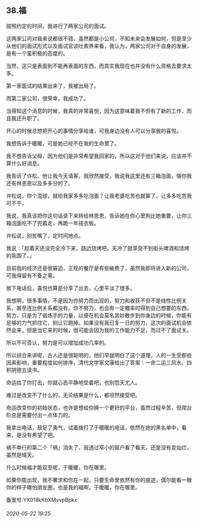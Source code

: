 ## 38.福
按照约定的时间，我进行了两家公司的面试。


这两家公司对我来说都很不错，虽然都是小公司，不知未来会发展如何，但是至少从他们的面试形式以及面试官谈吐素养来看，我认为，两家公司对于自身的发展，是有一个蛮积极的态度的。


当然，这只是表面到不能再表面的东西，而其实我现在也并没有什么资格去要求太多。


第一家面试的结果出来了，我被出局了。


而第二家公司，很荣幸，我成功了。


当得知这个消息的时候，我真的非常喜悦，因为这意味着我不但有了新的工作，而且我还升职了。


开心的时候总想把开心的事情分享给谁，可我身边没有人可以分享我的喜悦。


我想告诉于暖暖，可是她已经不在我的生命里了。


我不想告诉父母，因为他们是非常希望我回家的，所以这对于他们来说，应该并不算什么好消息。


我告诉了许松，他让我今天请客，我欣然接受，我说我这里还有三箱泡面，够你我还有林恩恩以及多多分的了。


许松说，你个混球，就给我家多多吃泡面？让我老婆吃苦也就算了，让多多吃苦我可不干。


我说，我真该把你这句话录下来转给林恩恩，告诉她在你心里狗比她重要，让你三箱泡面吃不了兜着走，再跪一年搓衣板。


许松说，别贫嘴了，定时间地点。


我说：「趁着天还没完全冷下来，路边烧烤吧。天冷了就享受不到街头啤酒和烧烤的氛围了。」


目前我的经济还是很窘迫，正规的餐厅是有些破费了，虽然我即将进入新的公司，可我得留有不备之需。


放下电话后，喜悦也算是分享了出去，心里平淡了很多。


我想啊，很多事情，不是因为你努力而出现的，努力和收获不但不是线性比例关系，甚至连比例关系都没有。你不努力，也会有一定概率时得到自己想要的东西。努力，只是为了锻炼手的力量，以便在机会莫名其妙散步到你身边的时候，你能有足够的力气抓住它，别让它跑掉。如果没有我日复一日的努力，这次的面试机会依然会来，但是当它来的时候，很可能会因为我的工作能力不足，而过不了面试关。


所以不可否认，努力是可以增加成功几率的。


所以综合来讲呢，古人还是很聪明的，他们早就明白了这个道理，人的一生受那些因素影响，重要程度如何排序，清代文学家文康给出了答案：一命二运三风水、四积阴德五读书。


命运给了你打击，你就心态平静地受着吧，也别怨天尤人。


难过是改变不了什么的，无论结果是什么，都坦然接受吧。


命运改变你的初始状态，也许是想给你换一个更好的平台，虽然过程辛苦，但爬台阶总是需要付出一点体力的。


我拿出电话，鼓足了勇气，试着拨打了于暖暖的电话，依然在她的黑名单中，看来，是没有希望了吧。


祸不单行的第二个「祸」消失了，我透过窄小的窗户看了看天，还是没有变灿烂，虽然是晴天。


什么时候福才能双至呢，于暖暖，你在哪里。


如果你能出现，我不奢求和你在一起，只要生命里依然有你的痕迹，偶尔能看一眼你的样子哪怕朋友圈，也是我的福啊，于暖暖，你在哪里。


备案号:YX018kKbXMvvpBpkx


###### 2020-05-22 19:25
